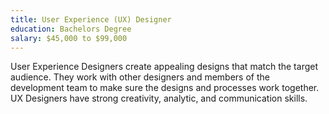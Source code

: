 ```yaml
---
title: User Experience (UX) Designer
education: Bachelors Degree
salary: $45,000 to $99,000
---
```

User Experience Designers create appealing designs that match the target audience. They work with other designers and members of the development team to make sure the designs and processes work together. UX Designers have strong creativity, analytic, and communication skills.
